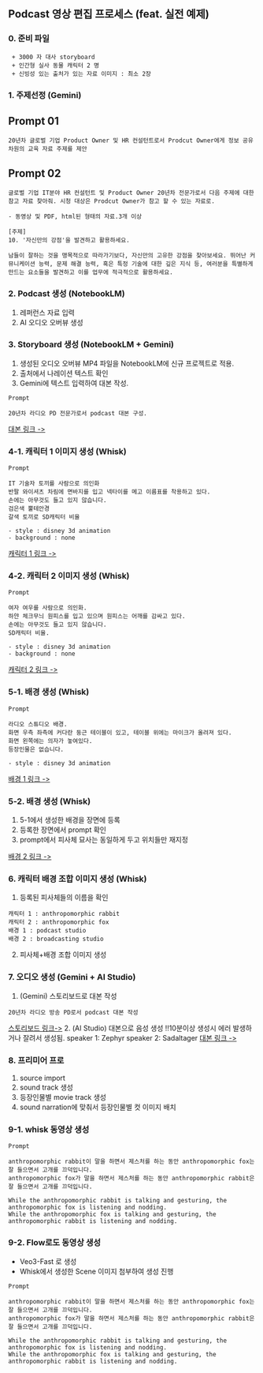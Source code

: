 
## Podcast 영상 편집 프로세스 (feat. 실전 예제)


### 0. 준비 파일
```
 + 3000 자 대사 storyboard
 + 인간형 실사 동물 캐릭터 2 명
 + 신빙성 있는 출처가 있는 자료 이미지 : 최소 2장
```

### 1. 주제선정 (Gemini)

## Prompt 01
```
20년차 글로벌 기업 Product Owner 및 HR 컨설턴트로서 Prodcut Owner에게 정보 공유 차원의 교육 자료 주제를 제안
```
## Prompt 02
```
글로벌 기업 IT분야 HR 컨설턴트 및 Product Owner 20년차 전문가로서 다음 주제에 대한 참고 자료 찾아줘. 시청 대상은 Prodcut Owner가 참고 할 수 있는 자료로.

- 동영상 및 PDF, html된 형태의 자료.3개 이상

[주제]
10. '자신만의 강점'을 발견하고 활용하세요.

남들이 잘하는 것을 맹목적으로 따라가기보다, 자신만의 고유한 강점을 찾아보세요. 뛰어난 커뮤니케이션 능력, 문제 해결 능력, 혹은 특정 기술에 대한 깊은 지식 등, 여러분을 특별하게 만드는 요소들을 발견하고 이를 업무에 적극적으로 활용하세요.
```

### 2. Podcast 생성 (NotebookLM)

1. 레퍼런스 자료 입력
2. AI 오디오 오버뷰 생성


### 3. Storyboard 생성 (NotebookLM + Gemini)

1. 생성된 오디오 오버뷰 MP4 파일을 NotebookLM에 신규 프로젝트로 적용.
2. 출처에서 나레이션 텍스트 확인
3. Gemini에 텍스트 입력하여 대본 작성.

```
Prompt

20년차 라디오 PD 전문가로서 podcast 대본 구성.
```
[대본 링크 ->](https://github.com/jinh2kakao/toylearn_AI_multimedias/blob/main/quests/50_podcast/storyboard.md)

### 4-1. 캐릭터 1 이미지 생성 (Whisk)
```
Prompt

IT 기술자 토끼를 사람으로 의인화
반팔 와이셔츠 차림에 면바지를 입고 넥타이를 메고 이름표를 착용하고 있다.
손에는 아무것도 들고 있지 않습니다.
검은색 뿔테안경
갈색 토끼로 SD캐릭터 비율

- style : disney 3d animation
- background : none
```
[캐릭터 1 링크 ->](https://labs.google/fx/ko/tools/whisk/share/184dggs6i0000)

### 4-2. 캐릭터 2 이미지 생성 (Whisk)
```
Prompt

여자 여우를 사람으로 의인화.
하얀 체크무늬 원피스를 입고 있으며 원피스는 어깨를 감싸고 있다.
손에는 아무것도 들고 있지 않습니다.
SD캐릭터 비율.

- style : disney 3d animation
- background : none
```
[캐릭터 2 링크 ->](https://labs.google/fx/ko/tools/whisk/share/4sc14lcoo0000)

### 5-1. 배경 생성 (Whisk)
```
Prompt

라디오 스튜디오 배경.
화면 우측 좌측에 커다란 둥근 테이블이 있고, 테이블 위에는 마이크가 올려져 있다.
화면 왼쪽에는 의자가 놓여있다.
등장인물은 없습니다.

- style : disney 3d animation
```
[배경 1 링크 ->](https://labs.google/fx/ko/tools/whisk/share/0h1f9f9qh0000)

### 5-2. 배경 생성 (Whisk)

1. 5-1에서 생성한 배경을 장면에 등록
2. 등록한 장면에서 prompt 확인
3. prompt에서 피사체 묘사는 동일하게 두고 위치들만 재지정

[배경 2 링크 ->](https://labs.google/fx/ko/tools/whisk/share/7bqc8aabk0000)

### 6. 캐릭터 배경 조합 이미지 생성 (Whisk)
1. 등록된 피사체들의 이름을 확인
```
캐릭터 1 : anthropomorphic rabbit
캐릭터 2 : anthropomorphic fox
배경 1 : podcast studio
배경 2 : broadcasting studio
```
2. 피사체+배경 조합 이미지 생성

### 7. 오디오 생성 (Gemini + AI Studio)
1. (Gemini) 스토리보드로 대본 작성
```
20년차 라디오 방송 PD로서 podcast 대본 작성
```
[스토리보드 링크->](./storyboard.md)
2. (AI Studio) 대본으로 음성 생성 !!10분이상 생성시 에러 발생하거나 잘려서 생성됨.
speaker 1: Zephyr
speaker 2: Sadaltager
[대본 링크 ->](./narration.md)

### 8. 프리미어 프로
1. source import
2. sound track 생성
3. 등장인물별 movie track 생성
4. sound narration에 맞춰서 등장인물별 컷 이미지 배치

### 9-1. whisk 동영상 생성

```
Prompt

anthropomorphic rabbit이 말을 하면서 제스처를 하는 동안 anthropomorphic fox는 잘 들으면서 고개를 끄덕입니다.
anthropomorphic fox가 말을 하면서 제스처를 하는 동안 anthropomorphic rabbit은 잘 들으면서 고개를 끄덕입니다.
```
```
While the anthropomorphic rabbit is talking and gesturing, the anthropomorphic fox is listening and nodding.
While the anthropomorphic fox is talking and gesturing, the anthropomorphic rabbit is listening and nodding.
```

### 9-2. Flow로도 동영상 생성
- Veo3-Fast 로 생성
- Whisk에서 생성한 Scene 이미지 첨부하여 생성 진행
```
Prompt

anthropomorphic rabbit이 말을 하면서 제스처를 하는 동안 anthropomorphic fox는 잘 들으면서 고개를 끄덕입니다.
anthropomorphic fox가 말을 하면서 제스처를 하는 동안 anthropomorphic rabbit은 잘 들으면서 고개를 끄덕입니다.
```
```
While the anthropomorphic rabbit is talking and gesturing, the anthropomorphic fox is listening and nodding.
While the anthropomorphic fox is talking and gesturing, the anthropomorphic rabbit is listening and nodding.
```